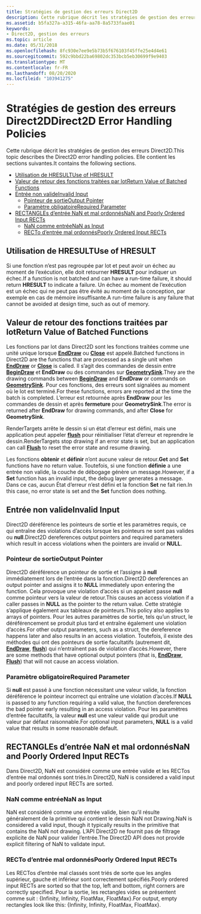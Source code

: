 ```yaml
---
title: Stratégies de gestion des erreurs Direct2D
description: Cette rubrique décrit les stratégies de gestion des erreurs Direct2D. Elle contient les sections suivantes.
ms.assetid: b5fa327a-a315-46fa-aa78-8a5733faae01
keywords:
- Direct2D, gestion des erreurs
ms.topic: article
ms.date: 05/31/2018
ms.openlocfilehash: 8fc930e7ee9e5b73b5f676103f45ffe25e4d4e61
ms.sourcegitcommit: 592c9bbd22ba69802dc353bcb5eb30699f9e9403
ms.translationtype: MT
ms.contentlocale: fr-FR
ms.lasthandoff: 08/20/2020
ms.locfileid: "103941275"
---
```

# <a name="direct2d-error-handling-policies"></a><span data-ttu-id="095c4-105">Stratégies de gestion des erreurs Direct2D</span><span class="sxs-lookup"><span data-stu-id="095c4-105">Direct2D Error Handling Policies</span></span>

<span data-ttu-id="095c4-106">Cette rubrique décrit les stratégies de gestion des erreurs Direct2D.</span><span class="sxs-lookup"><span data-stu-id="095c4-106">This topic describes the Direct2D error handling policies.</span></span> <span data-ttu-id="095c4-107">Elle contient les sections suivantes.</span><span class="sxs-lookup"><span data-stu-id="095c4-107">It contains the following sections.</span></span>

-   [<span data-ttu-id="095c4-108">Utilisation de HRESULT</span><span class="sxs-lookup"><span data-stu-id="095c4-108">Use of HRESULT</span></span>](#use-of-hresult)
-   [<span data-ttu-id="095c4-109">Valeur de retour des fonctions traitées par lot</span><span class="sxs-lookup"><span data-stu-id="095c4-109">Return Value of Batched Functions</span></span>](#return-value-of-batched-functions)
-   [<span data-ttu-id="095c4-110">Entrée non valide</span><span class="sxs-lookup"><span data-stu-id="095c4-110">Invalid Input</span></span>](#invalid-input)
    -   [<span data-ttu-id="095c4-111">Pointeur de sortie</span><span class="sxs-lookup"><span data-stu-id="095c4-111">Output Pointer</span></span>](#output-pointer)
    -   [<span data-ttu-id="095c4-112">Paramètre obligatoire</span><span class="sxs-lookup"><span data-stu-id="095c4-112">Required Parameter</span></span>](#required-parameter)
-   [<span data-ttu-id="095c4-113">RECTANGLEs d’entrée NaN et mal ordonnés</span><span class="sxs-lookup"><span data-stu-id="095c4-113">NaN and Poorly Ordered Input RECTs</span></span>](#nan-and-poorly-ordered-input-rects)
    -   [<span data-ttu-id="095c4-114">NaN comme entrée</span><span class="sxs-lookup"><span data-stu-id="095c4-114">NaN as Input</span></span>](#nan-as-input)
    -   [<span data-ttu-id="095c4-115">RECTo d’entrée mal ordonnés</span><span class="sxs-lookup"><span data-stu-id="095c4-115">Poorly Ordered Input RECTs</span></span>](#poorly-ordered-input-rects)

## <a name="use-of-hresult"></a><span data-ttu-id="095c4-116">Utilisation de HRESULT</span><span class="sxs-lookup"><span data-stu-id="095c4-116">Use of HRESULT</span></span>

<span data-ttu-id="095c4-117">Si une fonction n’est pas regroupée par lot et peut avoir un échec au moment de l’exécution, elle doit retourner **HRESULT** pour indiquer un échec.</span><span class="sxs-lookup"><span data-stu-id="095c4-117">If a function is not batched and can have a run-time failure, it should return **HRESULT** to indicate a failure.</span></span> <span data-ttu-id="095c4-118">Un échec au moment de l’exécution est un échec qui ne peut pas être évité au moment de la conception, par exemple en cas de mémoire insuffisante.</span><span class="sxs-lookup"><span data-stu-id="095c4-118">A run-time failure is any failure that cannot be avoided at design time, such as out of memory.</span></span>

## <a name="return-value-of-batched-functions"></a><span data-ttu-id="095c4-119">Valeur de retour des fonctions traitées par lot</span><span class="sxs-lookup"><span data-stu-id="095c4-119">Return Value of Batched Functions</span></span>

<span data-ttu-id="095c4-120">Les fonctions par lot dans Direct2D sont les fonctions traitées comme une unité unique lorsque [**EndDraw**](/windows/win32/api/d2d1/nf-d2d1-id2d1rendertarget-enddraw) ou [**Close**](/windows/win32/api/d2d1/nf-d2d1-id2d1simplifiedgeometrysink-close) est appelé.</span><span class="sxs-lookup"><span data-stu-id="095c4-120">Batched functions in Direct2D are the functions that are processed as a single unit when [**EndDraw**](/windows/win32/api/d2d1/nf-d2d1-id2d1rendertarget-enddraw) or [**Close**](/windows/win32/api/d2d1/nf-d2d1-id2d1simplifiedgeometrysink-close) is called.</span></span> <span data-ttu-id="095c4-121">Il s’agit des commandes de dessin entre [**BeginDraw**](/windows/win32/api/d2d1/nf-d2d1-id2d1rendertarget-begindraw) et **EndDraw** ou des commandes sur [**GeometrySink**](/windows/win32/api/d2d1/nn-d2d1-id2d1geometrysink).</span><span class="sxs-lookup"><span data-stu-id="095c4-121">They are the drawing commands between [**BeginDraw**](/windows/win32/api/d2d1/nf-d2d1-id2d1rendertarget-begindraw) and **EndDraw** or commands on [**GeometrySink**](/windows/win32/api/d2d1/nn-d2d1-id2d1geometrysink).</span></span> <span data-ttu-id="095c4-122">Pour ces fonctions, des erreurs sont signalées au moment où le lot est terminé.</span><span class="sxs-lookup"><span data-stu-id="095c4-122">For these functions, errors are reported at the time the batch is completed.</span></span> <span data-ttu-id="095c4-123">L’erreur est retournée après **EndDraw** pour les commandes de dessin et après **fermeture** pour **GeometrySink**.</span><span class="sxs-lookup"><span data-stu-id="095c4-123">The error is returned after **EndDraw** for drawing commands, and after **Close** for **GeometrySink**.</span></span>

<span data-ttu-id="095c4-124">RenderTargets arrête le dessin si un état d’erreur est défini, mais une application peut appeler [**flush**](/windows/win32/api/d2d1/nf-d2d1-id2d1rendertarget-flush) pour réinitialiser l’état d’erreur et reprendre le dessin.</span><span class="sxs-lookup"><span data-stu-id="095c4-124">RenderTargets stop drawing if an error state is set, but an application can call [**Flush**](/windows/win32/api/d2d1/nf-d2d1-id2d1rendertarget-flush) to reset the error state and resume drawing.</span></span>

<span data-ttu-id="095c4-125">Les fonctions **obtenir** et **définir** n’ont aucune valeur de retour.</span><span class="sxs-lookup"><span data-stu-id="095c4-125">**Get** and **Set** functions have no return value.</span></span> <span data-ttu-id="095c4-126">Toutefois, si une fonction **définie** a une entrée non valide, la couche de débogage génère un message.</span><span class="sxs-lookup"><span data-stu-id="095c4-126">However, if a **Set** function has an invalid input, the debug layer generates a message.</span></span> <span data-ttu-id="095c4-127">Dans ce cas, aucun État d’erreur n’est défini et la fonction **Set** ne fait rien.</span><span class="sxs-lookup"><span data-stu-id="095c4-127">In this case, no error state is set and the **Set** function does nothing.</span></span>

## <a name="invalid-input"></a><span data-ttu-id="095c4-128">Entrée non valide</span><span class="sxs-lookup"><span data-stu-id="095c4-128">Invalid Input</span></span>

<span data-ttu-id="095c4-129">Direct2D déréférence les pointeurs de sortie et les paramètres requis, ce qui entraîne des violations d’accès lorsque les pointeurs ne sont pas valides ou **null**.</span><span class="sxs-lookup"><span data-stu-id="095c4-129">Direct2D dereferences output pointers and required parameters which result in access violations when the pointers are invalid or **NULL**.</span></span>

### <a name="output-pointer"></a><span data-ttu-id="095c4-130">Pointeur de sortie</span><span class="sxs-lookup"><span data-stu-id="095c4-130">Output Pointer</span></span>

<span data-ttu-id="095c4-131">Direct2D déréférence un pointeur de sortie et l’assigne à **null** immédiatement lors de l’entrée dans la fonction.</span><span class="sxs-lookup"><span data-stu-id="095c4-131">Direct2D dereferences an output pointer and assigns it to **NULL** immediately upon entering the function.</span></span> <span data-ttu-id="095c4-132">Cela provoque une violation d’accès si un appelant passe **null** comme pointeur vers la valeur de retour.</span><span class="sxs-lookup"><span data-stu-id="095c4-132">This causes an access violation if a caller passes in **NULL** as the pointer to the return value.</span></span> <span data-ttu-id="095c4-133">Cette stratégie s’applique également aux tableaux de pointeurs.</span><span class="sxs-lookup"><span data-stu-id="095c4-133">This policy also applies to arrays of pointers.</span></span> <span data-ttu-id="095c4-134">Pour les autres paramètres de sortie, tels qu’un struct, le déréférencement se produit plus tard et entraîne également une violation d’accès.</span><span class="sxs-lookup"><span data-stu-id="095c4-134">For other output parameters, such as a struct, the dereference happens later and also results in an access violation.</span></span> <span data-ttu-id="095c4-135">Toutefois, il existe des méthodes qui ont des pointeurs de sortie facultatifs (autrement dit, [**EndDraw**](/windows/win32/api/d2d1/nf-d2d1-id2d1rendertarget-enddraw), [**flush**](/windows/win32/api/d2d1/nf-d2d1-id2d1rendertarget-flush)) qui n’entraînent pas de violation d’accès.</span><span class="sxs-lookup"><span data-stu-id="095c4-135">However, there are some methods that have optional output pointers (that is, [**EndDraw**](/windows/win32/api/d2d1/nf-d2d1-id2d1rendertarget-enddraw), [**Flush**](/windows/win32/api/d2d1/nf-d2d1-id2d1rendertarget-flush)) that will not cause an access violation.</span></span>

### <a name="required-parameter"></a><span data-ttu-id="095c4-136">Paramètre obligatoire</span><span class="sxs-lookup"><span data-stu-id="095c4-136">Required Parameter</span></span>

<span data-ttu-id="095c4-137">Si **null** est passé à une fonction nécessitant une valeur valide, la fonction déréférence le pointeur incorrect qui entraîne une violation d’accès.</span><span class="sxs-lookup"><span data-stu-id="095c4-137">If **NULL** is passed to any function requiring a valid value, the function dereferences the bad pointer early resulting in an access violation.</span></span> <span data-ttu-id="095c4-138">Pour les paramètres d’entrée facultatifs, la valeur **null** est une valeur valide qui produit une valeur par défaut raisonnable.</span><span class="sxs-lookup"><span data-stu-id="095c4-138">For optional input parameters, **NULL** is a valid value that results in some reasonable default.</span></span>

## <a name="nan-and-poorly-ordered-input-rects"></a><span data-ttu-id="095c4-139">RECTANGLEs d’entrée NaN et mal ordonnés</span><span class="sxs-lookup"><span data-stu-id="095c4-139">NaN and Poorly Ordered Input RECTs</span></span>

<span data-ttu-id="095c4-140">Dans Direct2D, NaN est considéré comme une entrée valide et les RECTos d’entrée mal ordonnés sont triés.</span><span class="sxs-lookup"><span data-stu-id="095c4-140">In Direct2D, NaN is considered a valid input and poorly ordered input RECTs are sorted.</span></span>

### <a name="nan-as-input"></a><span data-ttu-id="095c4-141">NaN comme entrée</span><span class="sxs-lookup"><span data-stu-id="095c4-141">NaN as Input</span></span>

<span data-ttu-id="095c4-142">NaN est considéré comme une entrée valide, bien qu’il résulte généralement de la primitive qui contient le dessin NaN not Drawing.</span><span class="sxs-lookup"><span data-stu-id="095c4-142">NaN is considered a valid input, though it typically results in the primitive that contains the NaN not drawing.</span></span> <span data-ttu-id="095c4-143">L’API Direct2D ne fournit pas de filtrage explicite de NaN pour valider l’entrée.</span><span class="sxs-lookup"><span data-stu-id="095c4-143">The Direct2D API does not provide explicit filtering of NaN to validate input.</span></span>

### <a name="poorly-ordered-input-rects"></a><span data-ttu-id="095c4-144">RECTo d’entrée mal ordonnés</span><span class="sxs-lookup"><span data-stu-id="095c4-144">Poorly Ordered Input RECTs</span></span>

<span data-ttu-id="095c4-145">Les RECTos d’entrée mal classés sont triés de sorte que les angles supérieur, gauche et inférieur sont correctement spécifiés.</span><span class="sxs-lookup"><span data-stu-id="095c4-145">Poorly ordered input RECTs are sorted so that the top, left and bottom, right corners are correctly specified.</span></span> <span data-ttu-id="095c4-146">Pour la sortie, les rectangles vides se présentent comme suit : {Infinity, Infinity, FloatMax, FloatMax}.</span><span class="sxs-lookup"><span data-stu-id="095c4-146">For output, empty rectangles look like this: {Infinity, Infinity, FloatMax, FloatMax}.</span></span>

 

 